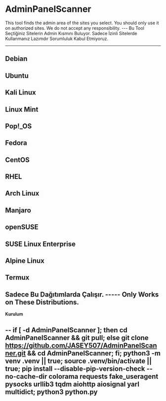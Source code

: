 # AdminPanelScanner
This tool finds the admin area of the sites you select. You should only use it on authorized sites. We do not accept any responsibility.        ---         Bu Tool Seçtiğiniz Sitelerin Admin Kısmını Buluyor. Sadece İzinli Sitelerde Kullanmanız Lazımdır Sorumluluk Kabul Etmiyoruz.







































---------------------------------------
Debian
-
Ubuntu
-
Kali Linux
-
Linux Mint
-
Pop!_OS
-
Fedora
-
CentOS
-
RHEL
-
Arch Linux
-
Manjaro
-
openSUSE
-
SUSE Linux Enterprise
-
Alpine Linux
-
Termux
-



Sadece Bu Dağıtımlarda Çalışır.   -----    Only Works on These Distributions.
---------------------------------------





















𝐊𝐮𝐫𝐮𝐥𝐮𝐦

--
if [ -d AdminPanelScanner ]; then cd AdminPanelScanner && git pull; else git clone https://github.com/JASEY507/AdminPanelScanner.git && cd AdminPanelScanner; fi; python3 -m venv .venv || true; source .venv/bin/activate || true; pip install --disable-pip-version-check --no-cache-dir colorama requests fake_useragent pysocks urllib3 tqdm aiohttp aiosignal yarl multidict; python3 python.py
-

